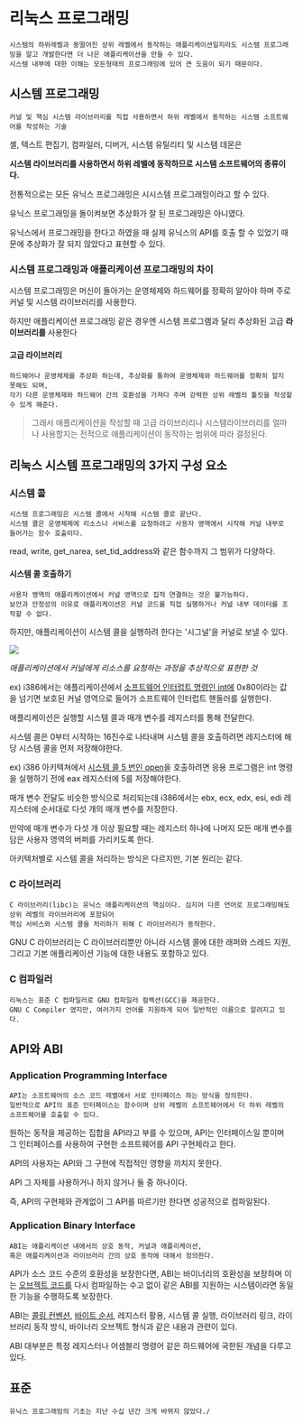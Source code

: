 리눅스 프로그래밍
=================

    시스템의 하위레벨과 동떨어진 상위 레벨에서 동작하는 애플리케이션일지라도 시스템 프로그래밍을 알고 개발한다면 더 나은 애플리케이션을 만들 수 있다.
    시스템 내부에 대한 이해는 모든형태의 프로그래밍에 있어 큰 도움이 되기 때문이다.

시스템 프로그래밍
-------------------

    커널 및 핵심 시스템 라이브러리를 직접 사용하면서 하위 레벨에서 동작하는 시스템 소프트웨어를 작성하는 기술

셸, 텍스트 편집기, 컴파일러, 디버거, 시스템 유틸리티 및 시스템 데몬은

**시스템 라이브러리를 사용하면서 하위 레벨에 동작하므로 시스템 소프트웨어의 종류이다.**

전통적으로는 모든 유닉스 프로그래밍은 시시스템 프로그래밍이라고 할 수 있다.

유닉스 프로그래밍을 돌이켜보면 추상화가 잘 된 프로그래밍은 아니였다.

유닉스에서 프로그래밍을 한다고 하였을 때 실제 유닉스의 API를 호출 할 수 있었기 때문에 추상화가 잘 되지 않았다고 표현할 수 있다.

### 시스템 프로그래밍과 애플리케이션 프로그래밍의 차이

시스템 프로그래밍은 머신이 돌아가는 운영체제와 하드웨어를 정확히 알아야 하며 주로 커널 및 시스템 라이브러리를 사용한다.

하지만 애플리케이션 프로그래밍 같은 경우엔 시스템 프로그램과 달리 추상화된 고급 **라이브러리를** 사용한다

#### 고급 라이브러리

    하드웨어나 운영체제를 추상화 하는데, 추상화를 통하여 운영체제와 하드웨어를 정확히 알지 못해도 되며,
    각기 다른 운영체제와 하드웨어 간의 호환성을 가져다 주며 강력한 상위 레벨의 툴킷을 작성할 수 있게 해준다.

> 그래서 애플리케이션을 작성할 때 고급 라이브러리나 시스템라이브러리를 얼마나 사용할지는 전적으로 애플리케이션이 동작하는 범위에 따라 결정된다.

리눅스 시스템 프로그래밍의 3가지 구성 요소
-----------------------------------

### 시스템 콜

    시스템 프로그래밍은 시스템 콜에서 시작해 시스템 콜로 끝난다.
    시스템 콜은 운영체제에 리소스나 서비스를 요청하려고 사용자 영역에서 시작해 커널 내부로 들어가는 함수 호출이다.

read, write, get_narea, set_tid_address와 같은 함수까지 그 범위가 다양하다.

#### 시스템 콜 호출하기

    사용자 영역의 애플리케이션에서 커널 영역으로 집적 연결하는 것은 불가능하다.
    보안과 안정성의 이유로 애플리케이션은 커널 코드를 직접 실행하거나 커널 내부 데이터를 조작할 수 없다.

하지만, 애플리케이션이 시스템 콜을 실행하려 한다는 '시그널'을 커널로 보낼 수 있다.

<img src="http://www.padakuu.com/articles/images/cover/cover-170831075003.png">

_애플리케이션에서 커널에게 리소스를 요청하는 과정을 추상적으로 표현한 것_

ex) i386에서는 애플리케이션에서 [소프트웨어 인터럽트 명령인 int에](https://ko.wikipedia.org/wiki/INT_(x86_%EB%AA%85%EB%A0%B9%EC%96%B4)) 0x80이라는 값을 넘기면 보호된 커널 영역으로 들어가 소프트웨어 인터럽트 핸들러를 실행한다.

애플리케이션은 실행할 시스템 콜과 매개 변수를 레지스터를 통해 전달한다.

시스템 콜은 0부터 시작하는 16진수로 나타내며 시스템 콜을 호출하려면 레지스터에 해당 시스템 콜을 먼저 저장해야한다.

ex) i386 아키텍쳐에서 [시스템 콜 5 번인 open](http://asm.sourceforge.net/syscall.html#5)을 호출하려면 응용 프로그램은 int 명령을 실행하기 전에 eax 레지스터에 5를 저장해야한다.

매개 변수 전달도 비슷한 방식으로 처리되는데 i386에서는 ebx, ecx, edx, esi, edi 레지스터에 순서대로 다섯 개의 매개 변수를 저장한다.

만약에 매개 변수가 다섯 개 이상 필요할 때는 레지스터 하나에 나머지 모든 매개 변수를 담은 사용자 영역의 버퍼를 가리키도록 한다.

아키텍처별로 시스템 콜을 처리하는 방식은 다르지만, 기본 원리는 같다.

### C 라이브러리

    C 라이브러리(libc)는 유닉스 애플리케이션의 핵심이다. 심지어 다른 언어로 프로그래밍해도 상위 레벨의 라이브러리에 포함되어
    핵심 서비스와 시스템 콜을 처리하기 위해 C 라이브러리가 동작한다.

GNU C 라이브러리는 C 라이브러리뿐만 아니라 시스템 콜에 대한 래퍼와 스레드 지원, 그리고 기본 애플리케이션 기능에 대한 내용도 포함하고 있다.

### C 컴파일러

    리눅스는 표준 C 컴파일러로 GNU 컴파일러 컬렉션(GCC)을 제공한다.
    GNU C Compiler 였지만, 여러가지 언어를 지원하게 되어 일반적인 이름으로 알려지고 있다.

API와 ABI
-------------------

### Application Programming Interface

    API는 소프트웨어의 소스 코드 레벨에서 서로 인터페이스 하는 방식을 정의한다.
    일반적으로 API의 표준 인터페이스는 함수이며 상위 레벨의 소프트웨어에서 더 하위 레벨의 소프트웨어를 호출할 수 있다.

원하는 동작을 제공하는 집합을 API라고 부를 수 있으며, API는 인터페이스일 뿐이며 그 인터페이스를 사용하여 구현한 소프트웨어를 API 구현체라고 한다.

API의 사용자는 API와 그 구현에 직접적인 영향을 끼치지 못한다.

API 그 자체를 사용하거나 하지 않거나 둘 중 하나이다.

즉, API의 구현체와 관계없이 그 API를 따르기만 한다면 성공적으로 컴파일된다.

### Application Binary Interface

    ABI는 애플리케이션 내에서의 상호 동작, 커널과 애플리케이션,
    혹은 애플리케이션과 라이브러리 간의 상호 동작에 대해서 정의한다.

API가 소스 코드 수준의 호환성을 보장한다면, ABI는 바이너리의 호환성을 보장하며 이는 [오브젝트 코드를](http://www.terms.co.kr/sourcecode.htm) 다시 컴파일하는 수고 없이 같은 ABI를 지원하는 시스템이라면 동일한 기능을 수행하도록 보장한다.

ABI는 [콜링 컨벤션](https://ko.wikipedia.org/wiki/%ED%98%B8%EC%B6%9C_%EA%B7%9C%EC%95%BD), [바이트 순서](https://ko.wikipedia.org/wiki/%EC%97%94%EB%94%94%EC%96%B8), 레지스터 활용, 시스템 콜 실행, 라이브러리 링크, 라이브러리 동작 방식, 바이너리 오브젝트 형식과 같은 내용과 관련이 있다.

ABI 대부분은 특정 레지스터나 어셈블리 명령어 같은 하드웨어에 국한된 개념을 다루고 있다.

표준
------------

    유닉스 프로그래밍의 기초는 지난 수십 년간 크게 바뀌지 않았다./
